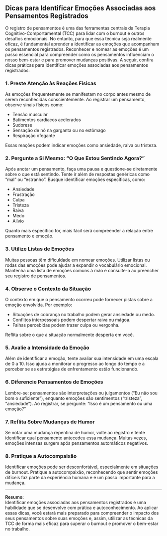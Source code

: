 
## Dicas para Identificar Emoções Associadas aos Pensamentos Registrados

O registro de pensamentos é uma das ferramentas centrais da Terapia Cognitivo-Comportamental (TCC) para lidar com o burnout e outros desafios emocionais. No entanto, para que essa técnica seja realmente eficaz, é fundamental aprender a identificar as emoções que acompanham os pensamentos registrados. Reconhecer e nomear as emoções é um passo essencial para compreender como os pensamentos influenciam o nosso bem-estar e para promover mudanças positivas. A seguir, confira dicas práticas para identificar emoções associadas aos pensamentos registrados:

### 1. **Preste Atenção às Reações Físicas**

As emoções frequentemente se manifestam no corpo antes mesmo de serem reconhecidas conscientemente. Ao registrar um pensamento, observe sinais físicos como:

- Tensão muscular
- Batimentos cardíacos acelerados
- Sudorese
- Sensação de nó na garganta ou no estômago
- Respiração ofegante

Essas reações podem indicar emoções como ansiedade, raiva ou tristeza.

### 2. **Pergunte a Si Mesmo: “O Que Estou Sentindo Agora?”**

Após anotar um pensamento, faça uma pausa e questione-se diretamente sobre o que está sentindo. Tente ir além de respostas genéricas como “mal” ou “estranho”. Busque identificar emoções específicas, como:

- Ansiedade
- Frustração
- Culpa
- Tristeza
- Raiva
- Medo
- Alívio

Quanto mais específico for, mais fácil será compreender a relação entre pensamento e emoção.

### 3. **Utilize Listas de Emoções**

Muitas pessoas têm dificuldade em nomear emoções. Utilizar listas ou rodas das emoções pode ajudar a expandir o vocabulário emocional. Mantenha uma lista de emoções comuns à mão e consulte-a ao preencher seu registro de pensamentos.

### 4. **Observe o Contexto da Situação**

O contexto em que o pensamento ocorreu pode fornecer pistas sobre a emoção envolvida. Por exemplo:

- Situações de cobrança no trabalho podem gerar ansiedade ou medo.
- Conflitos interpessoais podem despertar raiva ou mágoa.
- Falhas percebidas podem trazer culpa ou vergonha.

Reflita sobre o que a situação normalmente desperta em você.

### 5. **Avalie a Intensidade da Emoção**

Além de identificar a emoção, tente avaliar sua intensidade em uma escala de 0 a 10. Isso ajuda a monitorar o progresso ao longo do tempo e a perceber se as estratégias de enfrentamento estão funcionando.

### 6. **Diferencie Pensamentos de Emoções**

Lembre-se: pensamentos são interpretações ou julgamentos (“Eu não sou bom o suficiente”), enquanto emoções são sentimentos (“tristeza”, “ansiedade”). Ao registrar, se pergunte: “Isso é um pensamento ou uma emoção?”

### 7. **Reflita Sobre Mudanças de Humor**

Se notar uma mudança repentina de humor, volte ao registro e tente identificar qual pensamento antecedeu essa mudança. Muitas vezes, emoções intensas surgem após pensamentos automáticos negativos.

### 8. **Pratique a Autocompaixão**

Identificar emoções pode ser desconfortável, especialmente em situações de burnout. Pratique a autocompaixão, reconhecendo que sentir emoções difíceis faz parte da experiência humana e é um passo importante para a mudança.

---

**Resumo:**  
Identificar emoções associadas aos pensamentos registrados é uma habilidade que se desenvolve com prática e autoconhecimento. Ao aplicar essas dicas, você estará mais preparado para compreender o impacto dos seus pensamentos sobre suas emoções e, assim, utilizar as técnicas da TCC de forma mais eficaz para superar o burnout e promover o bem-estar no trabalho.
```
